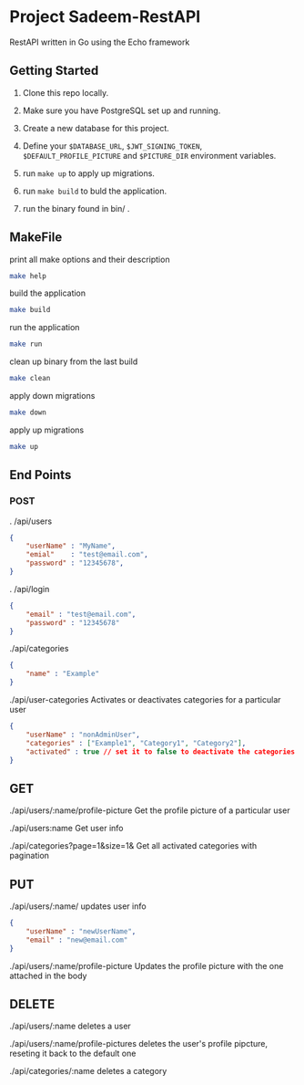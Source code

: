 
# Project Sadeem-RestAPI

RestAPI written in Go using the Echo framework

## Getting Started

1. Clone this repo locally.

2. Make sure you have PostgreSQL set up and running.

3. Create a new database for this project.

4. Define your `$DATABASE_URL`, `$JWT_SIGNING_TOKEN`, `$DEFAULT_PROFILE_PICTURE` and `$PICTURE_DIR` environment variables.

5. run `make up` to apply up migrations.

5. run `make build` to buld the application.

6. run the binary found in bin/ .

## MakeFile

print all make options and their description
```bash
make help
```

build the application
```bash
make build
```

run the application
```bash
make run
```

clean up binary from the last build
```bash
make clean
```
	
apply down migrations
```bash
make down
```
apply up migrations
```bash
make up
```

## End Points

### POST

. /api/users
```json
{
    "userName" : "MyName",
    "emial"    : "test@email.com",
    "password" : "12345678",
}
```

. /api/login

``` json
{
    "email" : "test@email.com",
    "password" : "12345678"
}

```

./api/categories

```json
{
    "name" : "Example"
}

```
./api/user-categories  Activates or deactivates categories for a particular user

```json
{
    "userName" : "nonAdminUser",
    "categories" : ["Example1", "Category1", "Category2"],
    "activated" : true // set it to false to deactivate the categories
}
```

## GET

./api/users/:name/profile-picture  Get the profile picture of a particular user

./api/users:name  Get user info 

./api/categories?page=1&size=1&  Get all activated categories with pagination


## PUT

./api/users/:name/  updates user info
```json
{
    "userName" : "newUserName",
    "email" : "new@email.com"
}
```
./api/users/:name/profile-picture  Updates the profile picture with the one attached in the body

## DELETE

./api/users/:name  deletes a user

./api/users/:name/profile-pictures deletes the user's profile pipcture, reseting it back to the default one

./api/categories/:name deletes a category
